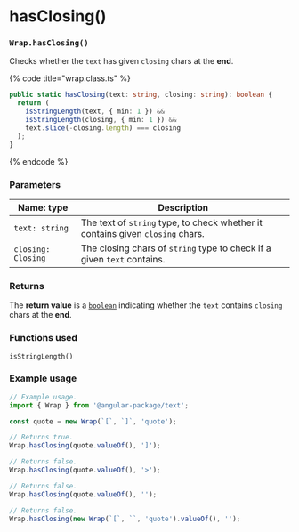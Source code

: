 # hasClosing()

### `Wrap.hasClosing()`

Checks whether the `text` has given `closing` chars at the **end**.

{% code title="wrap.class.ts" %}
```typescript
public static hasClosing(text: string, closing: string): boolean {
  return (
    isStringLength(text, { min: 1 }) &&
    isStringLength(closing, { min: 1 }) &&
    text.slice(-closing.length) === closing
  );
}

```
{% endcode %}

### Parameters

| Name: type         | Description                                                                    |
| ------------------ | ------------------------------------------------------------------------------ |
| `text: string`     | The text of `string` type, to check whether it contains given `closing` chars. |
| `closing: Closing` | The closing chars of `string` type to check if a given `text` contains.        |

### Returns

The **return value** is a [`boolean`](https://developer.mozilla.org/en-US/docs/Web/JavaScript/Reference/Global\_Objects/Boolean) indicating whether the `text` contains `closing` chars at the **end**.

### Functions used

`isStringLength()`

### Example usage

```typescript
// Example usage.
import { Wrap } from '@angular-package/text';

const quote = new Wrap(`[`, `]`, 'quote');

// Returns true.
Wrap.hasClosing(quote.valueOf(), ']');

// Returns false.
Wrap.hasClosing(quote.valueOf(), '>');

// Returns false.
Wrap.hasClosing(quote.valueOf(), '');

// Returns false.
Wrap.hasClosing(new Wrap(`[`, ``, 'quote').valueOf(), '');
```
